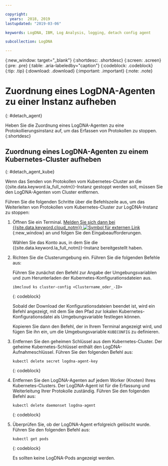 ```yaml
---

copyright:
  years:  2018, 2019
lastupdated: "2019-03-06"

keywords: LogDNA, IBM, Log Analysis, logging, detach config agent

subcollection: LogDNA

---
```


{:new_window: target="_blank"}
{:shortdesc: .shortdesc}
{:screen: .screen}
{:pre: .pre}
{:table: .aria-labeledby="caption"}
{:codeblock: .codeblock}
{:tip: .tip}
{:download: .download}
{:important: .important}
{:note: .note}

# Zuordnung eines LogDNA-Agenten zu einer Instanz aufheben
{: #detach_agent}

Heben Sie die Zuordnung eines LogDNA-Agenten zu eine Protokollierungsinstanz auf, um das Erfassen von Protokollen zu stoppen.
{:shortdesc}

## Zuordnung eines LogDNA-Agenten zu einem Kubernetes-Cluster aufheben
{: #detach_agent_kube}

Wenn das Senden von Protokollen vom Kubernetes-Cluster an die {{site.data.keyword.la_full_notm}}-Instanz gestoppt werden soll, müssen Sie den LogDNA-Agenten vom Cluster entfernen. 

Führen Sie die folgenden Schritte über die Befehlszeile aus, um das Weiterleiten von Protokollen vom Kubernetes-Cluster zur LogDNA-Instanz zu stoppen:

1. Öffnen Sie ein Terminal. [Melden Sie sich dann bei {{site.data.keyword.cloud_notm}} ![Symbol für externen Link](../../icons/launch-glyph.svg "Symbol für externen Link")](https://cloud.ibm.com/login){:new_window} an und folgen Sie den Eingabeaufforderungen.

    Wählen Sie das Konto aus, in dem Sie die {{site.data.keyword.la_full_notm}}-Instanz bereitgestellt haben.

2. Richten Sie die Clusterumgebung ein. Führen Sie die folgenden Befehle aus:

    Führen Sie zunächst den Befehl zur Angabe der Umgebungsvariablen und zum Herunterladen der Kubernetes-Konfigurationsdateien aus.

    ```
    ibmcloud ks cluster-config <Clustername_oder_-ID>
    ```
    {: codeblock}

    Sobald der Download der Konfigurationsdateien beendet ist, wird ein Befehl angezeigt, mit dem Sie den Pfad zur lokalen Kubernetes-Konfigurationsdatei als Umgebungsvariable festlegen können.

    Kopieren Sie dann den Befehl, der in Ihrem Terminal angezeigt wird, und fügen Sie ihn ein, um die Umgebungsvariable `KUBECONFIG` zu definieren.

3. Entfernen Sie den geheimen Schlüssel aus dem Kubernetes-Cluster. Der geheime Kubernetes-Schlüssel enthält den LogDNA-Aufnahmeschlüssel. Führen Sie den folgenden Befehl aus:

    ```
    kubectl delete secret logdna-agent-key
    ```
    {: codeblock}

4. Entfernen Sie den LogDNA-Agenten auf jedem Worker (Knoten) Ihres Kubernetes-Clusters. Der LogDNA-Agent ist für die Erfassung und Weiterleitung Ihrer Protokolle zuständig. Führen Sie den folgenden Befehl aus:

    ```
    kubectl delete daemonset logdna-agent
    ```
    {: codeblock}

5. Überprüfen Sie, ob der LogDNA-Agent erfolgreich gelöscht wurde. Führen Sie den folgenden Befehl aus:

    ```
    kubectl get pods
    ```
    {: codeblock}

    Es sollten keine LogDNA-Pods angezeigt werden.




